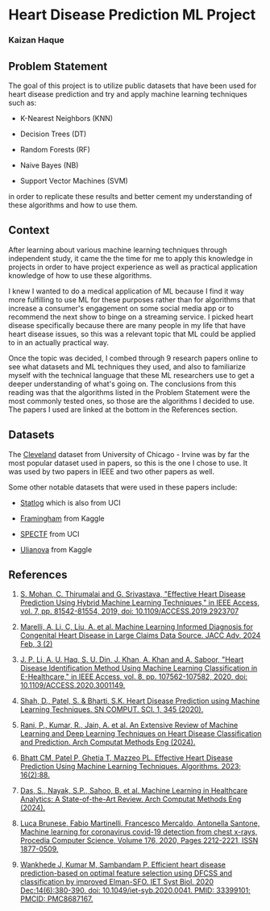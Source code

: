 # Heart Disease Prediction ML Project
### Kaizan Haque


## Problem Statement

The goal of this project is to utilize public datasets that have been used for 
heart disease prediction and try and apply machine learning techniques such as: 

- K-Nearest Neighbors (KNN)

- Decision Trees (DT)

- Random Forests (RF)

- Naive Bayes (NB)
    
- Support Vector Machines (SVM)

in order to replicate these results and better cement my understanding of these 
algorithms and how to use them.


## Context

After learning about various machine learning techniques through independent 
study, it came the the time for me to apply this knowledge in projects in order
to have project experience as well as practical application knowledge of how to 
use these algorithms.  

I knew I wanted to do a medical application of ML because I find it way more 
fulfilling to use ML for these purposes rather than for algorithms that increase
a consumer's engagement on some social media app or to recommend the next show
to binge on a streaming service. I picked heart disease specifically because
there are many people in my life that have heart disease issues, so this was a
relevant topic that ML could be applied to in an actually practical way.  

Once the topic was decided, I combed through 9 research papers online to see
what datasets and ML techniques they used, and also to familiarize myself with
the technical language that these ML researchers use to get a deeper 
understanding of what's going on. The conclusions from this reading was that
the algorithms listed in the Problem Statement were the most commonly tested
ones, so those are the algorithms I decided to use. The papers I used are 
linked at the bottom in the References section.


## Datasets
    
The [Cleveland](https://archive.ics.uci.edu/dataset/45/heart+disease) dataset 
from University of Chicago - Irvine was by far the most popular dataset used in
papers, so this is the one I chose to use. It was used by two papers in IEEE
and two other papers as well. 

Some other notable datasets that were used in these papers include:
        
- [Statlog](https://archive.ics.uci.edu/dataset/145/statlog+heart) which is also from UCI

- [Framingham](https://www.kaggle.com/datasets/captainozlem/framingham-chd-preprocessed-data)
from Kaggle

- [SPECTF](https://archive.ics.uci.edu/dataset/96/spectf+heart) from UCI

- [Ulianova](https://www.kaggle.com/datasets/sulianova/cardiovascular-disease-dataset)
from Kaggle



## References

1. [S. Mohan, C. Thirumalai and G. Srivastava, "Effective Heart Disease Prediction Using Hybrid Machine Learning Techniques," in IEEE Access, vol. 7, pp. 81542-81554, 2019, doi: 10.1109/ACCESS.2019.2923707](https://ieeexplore.ieee.org/abstract/document/8740989)

2. [Marelli, A, Li, C, Liu, A. et al. Machine Learning Informed Diagnosis for Congenital Heart Disease in Large Claims Data Source. JACC Adv. 2024 Feb, 3 (2)](https://doi.org/10.1016/j.jacadv.2023.100801)

3. [J. P. Li, A. U. Haq, S. U. Din, J. Khan, A. Khan and A. Saboor, "Heart Disease Identification Method Using Machine Learning Classification in E-Healthcare," in IEEE Access, vol. 8, pp. 107562-107582, 2020, doi: 10.1109/ACCESS.2020.3001149.](https://ieeexplore.ieee.org/abstract/document/9112202)

4. [Shah, D., Patel, S. & Bharti, S.K. Heart Disease Prediction using Machine Learning Techniques. SN COMPUT. SCI. 1, 345 (2020).](https://doi.org/10.1007/s42979-020-00365-y)

5. [Rani, P., Kumar, R., Jain, A. et al. An Extensive Review of Machine Learning and Deep Learning Techniques on Heart Disease Classification and Prediction. Arch Computat Methods Eng (2024).](https://doi.org/10.1007/s11831-024-10075-w)

6. [Bhatt CM, Patel P, Ghetia T, Mazzeo PL. Effective Heart Disease Prediction Using Machine Learning Techniques. Algorithms. 2023; 16(2):88.](https://doi.org/10.3390/a16020088)

7. [Das, S., Nayak, S.P., Sahoo, B. et al. Machine Learning in Healthcare Analytics: A State-of-the-Art Review. Arch Computat Methods Eng (2024).](https://doi.org/10.1007/s11831-024-10098-3)
    
8. [Luca Brunese, Fabio Martinelli, Francesco Mercaldo, Antonella Santone, Machine learning for coronavirus covid-19 detection from chest x-rays, Procedia Computer Science, Volume 176, 2020, Pages 2212-2221, ISSN 1877-0509,](https://doi.org/10.1016/j.procs.2020.09.258)

9. [Wankhede J, Kumar M, Sambandam P. Efficient heart disease prediction-based on optimal feature selection using DFCSS and classification by improved Elman-SFO. IET Syst Biol. 2020 Dec;14(6):380-390. doi: 10.1049/iet-syb.2020.0041. PMID: 33399101; PMCID: PMC8687167.](https://www.ncbi.nlm.nih.gov/pmc/articles/PMC8687167/)
